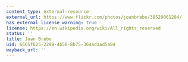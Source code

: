 ```yaml
---
content_type: external-resource
external_url: https://www.flickr.com/photos/joanbrebo/38529061284/
has_external_license_warning: true
license: https://en.wikipedia.org/wiki/All_rights_reserved
status: ''
title: Joan Brebo
uid: 6665f625-2299-4b50-8b75-364ad1ad5a84
wayback_url: ''
---
```

